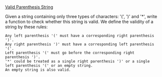   [Valid Parenthesis String](https://leetcode.com/problems/valid-parenthesis-string/)

  Given a string containing only three types of characters: '(', ')' and '*', write a function to check whether this string is valid. We define the validity of a string by these rules:

    Any left parenthesis '(' must have a corresponding right parenthesis ')'.
    Any right parenthesis ')' must have a corresponding left parenthesis '('.
    Left parenthesis '(' must go before the corresponding right parenthesis ')'.
    '*' could be treated as a single right parenthesis ')' or a single left parenthesis '(' or an empty string.
    An empty string is also valid.
